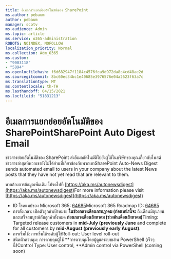 ```yaml
---
title: อีเมลการแยกย่อยอัตโนมัติของ SharePoint
ms.author: pebaum
author: pebaum
manager: scotv
ms.audience: Admin
ms.topic: article
ms.service: o365-administration
ROBOTS: NOINDEX, NOFOLLOW
localization_priority: Normal
ms.collection: Adm_O365
ms.custom:
- "9003118"
- "5894"
ms.openlocfilehash: f6d682947f1184c4576fca9d972da8c4cd48ae2d
ms.sourcegitcommit: 8bc60ec34bc1e40685e3976576e04a2623f63a7c
ms.translationtype: MT
ms.contentlocale: th-TH
ms.lasthandoff: 04/15/2021
ms.locfileid: "51831213"
---
```

# <a name="sharepoint-auto-digest-email"></a><span data-ttu-id="b3d12-102">อีเมลการแยกย่อยอัตโนมัติของ SharePoint</span><span class="sxs-lookup"><span data-stu-id="b3d12-102">SharePoint Auto Digest Email</span></span>

<span data-ttu-id="b3d12-103">ข่าวสารย่อยอัตโนมัติของ SharePoint ส่งอีเมลอัตโนมัติไปยังผู้ใช้ในบริษัทของคุณเกี่ยวกับโพสต์ข่าวสารล่าสุดที่พวกเขายังไม่ได้อ่านที่เกี่ยวข้องกับพวกเขา</span><span class="sxs-lookup"><span data-stu-id="b3d12-103">SharePoint Auto-News Digest sends automated email to users in your company about the latest News posts that they have not yet read that are relevant to them.</span></span>

<span data-ttu-id="b3d12-104">หากต้องการข้อมูลเพิ่มเติม โปรดไปที่ [https://aka.ms/autonewsdigest](https://aka.ms/autonewsdigest)</span><span class="sxs-lookup"><span data-stu-id="b3d12-104">For more information please visit [https://aka.ms/autonewsdigest](https://aka.ms/autonewsdigest)</span></span>

- <span data-ttu-id="b3d12-105">ID โรดแมปของ Microsoft 365:  [64685](https://www.microsoft.com/microsoft-365/roadmap?filters=&featureid=64685)</span><span class="sxs-lookup"><span data-stu-id="b3d12-105">Microsoft 365 Roadmap ID:  [64685](https://www.microsoft.com/microsoft-365/roadmap?filters=&featureid=64685)</span></span>
- <span data-ttu-id="b3d12-106">การตั้งเวลา: เปิดตัวลูกค้าเป้าหมาย **ในช่วงกลางเดือนกรกฎาคม (ก่อนหน้านี้จะ** ถึงเดือนมิถุนายนและเสร็จสมบูรณ์กับลูกค้าทั้งหมด **ก่อนกลางเดือนสิงหาคม (ช่วงต้นเดือนสิงหาคม)**</span><span class="sxs-lookup"><span data-stu-id="b3d12-106">Timing: Targeted release customers in  **mid-July (previously June**  and complete for all customers by  **mid-August (previously early August)**.</span></span>
- <span data-ttu-id="b3d12-107">การเริ่มใช้: การเริ่มใช้ระดับผู้ใช้</span><span class="sxs-lookup"><span data-stu-id="b3d12-107">Roll-out: User level roll-out</span></span>
- <span data-ttu-id="b3d12-108">ชนิดตัวควบคุม: การควบคุมผู้ใช้ \*\*การควบคุมโดยผู้ดูแลระบบผ่าน PowerShell (เร็วๆ นี้)</span><span class="sxs-lookup"><span data-stu-id="b3d12-108">Control Type: User control,  \*\*Admin control via PowerShell (coming soon)</span></span>
